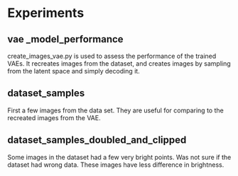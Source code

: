 # Experiments

## vae _model_performance
create_images_vae.py is used to assess the performance of the trained VAEs. It recreates images from the dataset, and creates images by sampling from the latent space and simply decoding it.

## dataset_samples
First a few images from the data set. They are useful for comparing to the recreated images from the VAE.

## dataset_samples_doubled_and_clipped
Some images in the dataset had a few very bright points. Was not sure if the dataset had wrong data. These images have less difference in brightness.
